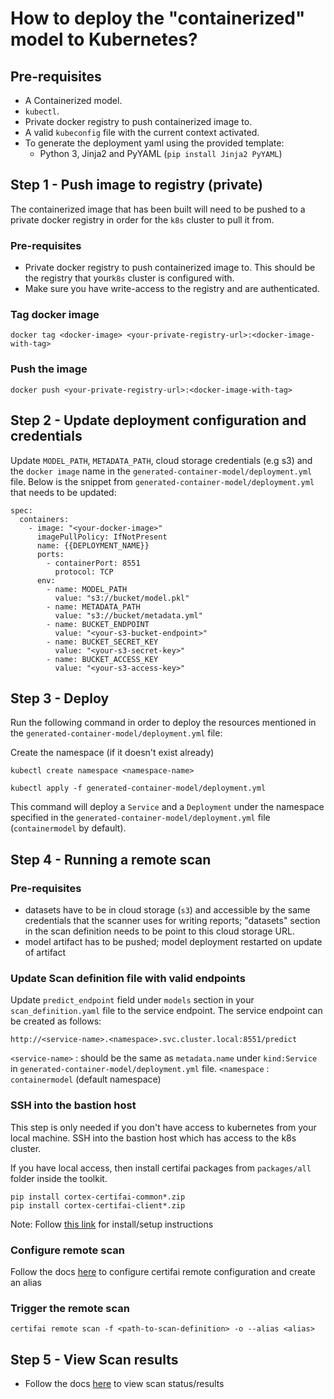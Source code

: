 # How to deploy the "containerized" model to Kubernetes?

## Pre-requisites
- A Containerized model.
- `kubectl`.
- Private docker registry to push containerized image to.
- A valid `kubeconfig` file with the current context activated.
- To generate the deployment yaml using the provided template:
  - Python 3, Jinja2 and PyYAML (`pip install Jinja2 PyYAML`)


## Step 1 - Push image to registry (private)
The containerized image that has been built will need to be pushed to a private docker registry in order for the `k8s` cluster to pull it from.

### Pre-requisites
- Private docker registry to push containerized image to. This should be the registry that your`k8s` cluster is configured with.
- Make sure you have write-access to the registry and are authenticated.

### Tag docker image
```
docker tag <docker-image> <your-private-registry-url>:<docker-image-with-tag>
```

### Push the image
```
docker push <your-private-registry-url>:<docker-image-with-tag>
```

## Step 2 - Update deployment configuration and credentials
Update `MODEL_PATH`,  `METADATA_PATH`, cloud storage credentials (e.g s3)
and the `docker image` name in the `generated-container-model/deployment.yml` file.
Below is the snippet from `generated-container-model/deployment.yml` that needs to be updated:
```
spec:
  containers:
    - image: "<your-docker-image>"
      imagePullPolicy: IfNotPresent
      name: {{DEPLOYMENT_NAME}}
      ports:
        - containerPort: 8551
          protocol: TCP
      env:
        - name: MODEL_PATH
          value: "s3://bucket/model.pkl"
        - name: METADATA_PATH
          value: "s3://bucket/metadata.yml"
        - name: BUCKET_ENDPOINT
          value: "<your-s3-bucket-endpoint>"
        - name: BUCKET_SECRET_KEY
          value: "<your-s3-secret-key>"
        - name: BUCKET_ACCESS_KEY
          value: "<your-s3-access-key>"
```

## Step 3 - Deploy
Run the following command in order to deploy the resources mentioned in the `generated-container-model/deployment.yml` file:

Create the namespace (if it doesn't exist already)
```
kubectl create namespace <namespace-name>
```

```
kubectl apply -f generated-container-model/deployment.yml
```

This command will deploy a `Service` and a `Deployment` under the namespace specified in the `generated-container-model/deployment.yml` file (`containermodel` by default).


## Step 4 - Running a remote scan

### Pre-requisites
- datasets have to be in cloud storage (`s3`) and accessible by the same credentials that the scanner uses for writing reports; "datasets" section in the scan definition needs to be point to this cloud storage URL.
- model artifact has to be pushed; model deployment restarted on update of artifact

### Update Scan definition file with valid endpoints
Update `predict_endpoint` field under `models` section in your `scan_definition.yaml` file to the service endpoint. The service endpoint can be created as follows:

`http://<service-name>.<namespace>.svc.cluster.local:8551/predict`

`<service-name>` : should be the same as `metadata.name` under `kind:Service` in `generated-container-model/deployment.yml` file.
`<namespace` : `containermodel` (default namespace)

### SSH into the bastion host
This step is only needed if you don't have access to kubernetes from your local machine. SSH into the bastion host which has access to the k8s cluster.

If you have local access, then install certifai packages from `packages/all` folder inside the toolkit.
```
pip install cortex-certifai-common*.zip
pip install cortex-certifai-client*.zip
```

Note: Follow [this link](https://cognitivescale.github.io/cortex-certifai/docs/toolkit/setup/install-certifai-cli-lib/) for install/setup instructions

### Configure remote scan
Follow the docs [here](https://cognitivescale.github.io/cortex-certifai/docs/toolkit/cli-usage/remote-config-import) to configure certifai remote configuration and create an alias


### Trigger the remote scan
`certifai remote scan -f <path-to-scan-definition> -o --alias <alias>`

## Step 5 -  View Scan results
- Follow the docs [here](https://cognitivescale.github.io/cortex-certifai/docs/toolkit/console/console) to view scan status/results

